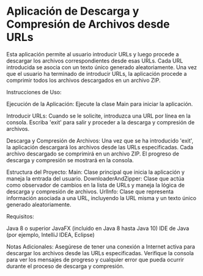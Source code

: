 # Aplicación de Descarga y Compresión de Archivos desde URLs

Esta aplicación permite al usuario introducir URLs y luego procede a descargar los archivos correspondientes desde esas URLs.
Cada URL introducida se asocia con un texto único generado aleatoriamente. Una vez que el usuario ha terminado de introducir URLs,
la aplicación procede a comprimir todos los archivos descargados en un archivo ZIP.

Instrucciones de Uso:

Ejecución de la Aplicación:
Ejecute la clase Main para iniciar la aplicación.

Introducir URLs:
Cuando se le solicite, introduzca una URL por línea en la consola.
Escriba 'exit' para salir y proceder a la descarga y compresión de archivos.

Descarga y Compresión de Archivos:
Una vez que se ha introducido 'exit', la aplicación descargará los archivos desde las URLs especificadas.
Cada archivo descargado se comprimirá en un archivo ZIP.
El progreso de descarga y compresión se mostrará en la consola.

Estructura del Proyecto:
Main: Clase principal que inicia la aplicación y maneja la entrada del usuario.
DownloaderAndZipper: Clase que actúa como observador de cambios en la lista de URLs y maneja la lógica de descarga y compresión de archivos.
UrlInfo: Clase que representa información asociada a una URL, incluyendo la URL misma y un texto único generado aleatoriamente.

Requisitos:

Java 8 o superior
JavaFX (incluido en Java 8 hasta Java 10)
IDE de Java (por ejemplo, IntelliJ IDEA, Eclipse)

Notas Adicionales:
Asegúrese de tener una conexión a Internet activa para descargar los archivos desde las URLs especificadas.
Verifique la consola para ver los mensajes de progreso y cualquier error que pueda ocurrir durante el proceso de descarga y compresión.